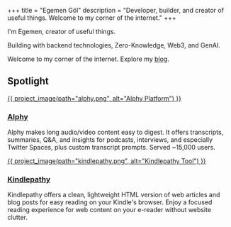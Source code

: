 +++
title = "Egemen Göl"
description = "Developer, builder, and creator of useful things. Welcome to my corner of the internet."
+++

<div class="hero-ksp">
  <p>I'm Egemen, creator of useful things.</p>
  <p>Building with backend technologies, Zero-Knowledge, Web3, and GenAI.</p>
  <p>Welcome to my corner of the internet. Explore my <a href="/blog">blog</a>.</p>
</div>

## Spotlight

<div class="projects-showcase">
  <div class="project-row">
    <div class="project-image">
      <a href="https://alphy.app" target="_blank">
        {{ project_image(path="alphy.png", alt="Alphy Platform") }}
      </a>
    </div>
    <div class="project-content">
      <a href="https://alphy.app" target="_blank"><h3>Alphy</h3></a>
      <p>Alphy makes long audio/video content easy to digest. It offers transcripts, summaries, Q&A, and insights for podcasts, interviews, and especially Twitter Spaces, plus custom transcript prompts. Served ~15,000 users.</p>
    </div>
  </div>

  <div class="project-row reverse">
    <div class="project-image">
      <a href="https://kindlepathy.com" target="_blank">
        {{ project_image(path="kindlepathy.png", alt="Kindlepathy Tool") }}
      </a>
    </div>
    <div class="project-content">
      <a href="https://kindlepathy.com" target="_blank"><h3>Kindlepathy</h3></a>
      <p>Kindlepathy offers a clean, lightweight HTML version of web articles and blog posts for easy reading on your Kindle's browser. Enjoy a focused reading experience for web content on your e-reader without website clutter.</p>
    </div>
  </div>
</div>

<!-- ## About Me -->

<!--
Driven by a fascination with transforming ambitious ideas into tangible realities at the cutting edge of technology, my work often involves navigating complex domains. This journey has spanned architecting resilient backend infrastructures and pioneering in the Web3 space, to exploring the creative horizons of generative AI. With ZkPassport, I'm currently focused on shaping the future of digital identity through privacy-enhancing technologies, ensuring that intricate concepts translate into secure and intuitive solutions. My goal is always to build not just functional systems, but also to make the 'why' and 'how' behind them understandable and compelling.

---

A deep-seated interest in crafting tools and platforms that deliver genuine value guides my approach to technology. This involves making advanced concepts approachable, whether engaging with foundational backend systems, the evolving paradigms of Web3, or the innovative applications of generative AI. A key part of my current endeavor with ZkPassport is to articulate and build a new vision for digital trust, making sophisticated cryptographic principles accessible. The challenge of not only solving complex problems but also of clearly conveying the potential of new technological frontiers is what motivates me.

---

My journey in technology is propelled by a desire to build purposeful solutions that resonate. This has led to immersion in diverse areas such as foundational backend development, the decentralized ecosystems of Web3, and the creative applications of generative AI. With ZkPassport, my current focus is on building a more trustworthy digital future by making privacy-centric identity solutions not only powerful but also clearly understood. For me, developing impactful technology goes hand-in-hand with ensuring its principles and benefits are clear to all who engage with it.

---

Exploring the frontiers of technology and translating those discoveries into meaningful applications is a core driver for me. From the intricacies of backend architecture to the dynamic world of Web3 and the creative possibilities of generative AI, I seek to understand and innovate. My work on ZkPassport, for instance, involves not just engineering privacy-preserving digital identity, but also articulating its value and making complex ideas resonate. The aim is always to contribute to a shared understanding that empowers further innovation and adoption.

---

You can find more of my work on <a href="https://github.com/egemengol" target="_blank">GitHub</a>, connect with me on <a href="https://linkedin.com/in/egemen-gol/" target="_blank">LinkedIn</a>, or reach out via <a href="mailto:egemengol@gmail.com">email</a>.
-->


<!-- ## Spotlight

Check out my latest series on **[Spread](/series/spread/)** - an ergonomic PubSub/EventBus library for Golang that I built to solve the gap between heavyweight message brokers and custom channel implementations. -->
